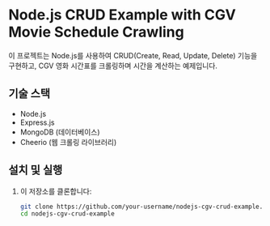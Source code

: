 # Node.js CRUD Example with CGV Movie Schedule Crawling

이 프로젝트는 Node.js를 사용하여 CRUD(Create, Read, Update, Delete) 기능을 구현하고, CGV 영화 시간표를 크롤링하며 시간을 계산하는 예제입니다.

## 기술 스택

- Node.js
- Express.js
- MongoDB (데이터베이스)
- Cheerio (웹 크롤링 라이브러리)

## 설치 및 실행

1. 이 저장소를 클론합니다:

   ```bash
   git clone https://github.com/your-username/nodejs-cgv-crud-example.git
   cd nodejs-cgv-crud-example
